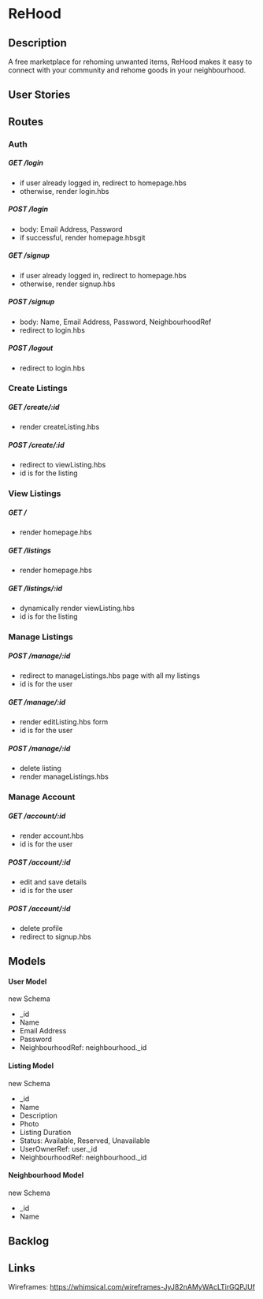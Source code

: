 # ReHood

## Description
A free marketplace for rehoming unwanted items, ReHood makes it easy to connect with your community and rehome goods in your neighbourhood.

## User Stories

## Routes

### Auth
##### GET /login
* if user already logged in, redirect to homepage.hbs
* otherwise, render login.hbs

##### POST /login
* body: Email Address, Password
* if successful, render homepage.hbsgit 

##### GET /signup
* if user already logged in, redirect to homepage.hbs
* otherwise, render signup.hbs

##### POST /signup
* body: Name, Email Address, Password, NeighbourhoodRef
* redirect to login.hbs

##### POST /logout
* redirect to login.hbs


### Create Listings
##### GET /create/:id
* render createListing.hbs

##### POST /create/:id
* redirect to viewListing.hbs
* id is for the listing


### View Listings
##### GET /
* render homepage.hbs

##### GET /listings
* render homepage.hbs

##### GET /listings/:id
* dynamically render viewListing.hbs
* id is for the listing


### Manage Listings
##### POST /manage/:id
* redirect to manageListings.hbs page with all my listings
* id is for the user

##### GET /manage/:id
* render editListing.hbs form 
* id is for the user

##### POST /manage/:id
* delete listing
* render manageListings.hbs


### Manage Account
##### GET /account/:id
* render account.hbs
* id is for the user

##### POST /account/:id
* edit and save details
* id is for the user

##### POST /account/:id
* delete profile
* redirect to signup.hbs


## Models
#### User Model

new Schema
* _id
* Name
* Email Address
* Password
* NeighbourhoodRef: neighbourhood._id

#### Listing Model

new Schema
* _id
* Name
* Description
* Photo
* Listing Duration
* Status: Available, Reserved, Unavailable
* UserOwnerRef: user._id
* NeighbourhoodRef: neighbourhood._id

#### Neighbourhood Model

new Schema
* _id
* Name

## Backlog

## Links
Wireframes: https://whimsical.com/wireframes-JyJ82nAMyWAcLTirGQPJUf
